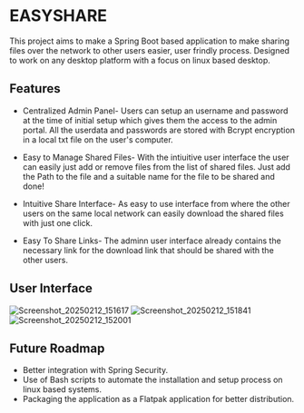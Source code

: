 
# EASYSHARE

This project aims to make a Spring Boot based application to make sharing files over the network to other users easier, user frindly process. Designed to work on any desktop platform with a focus on linux based desktop. 



## Features

- Centralized Admin Panel- Users can setup an username and password at the time of initial setup which gives them the access to the admin portal. All the userdata and passwords are stored with Bcrypt encryption in a local txt file on the user's computer.

- Easy to Manage Shared Files- With the intiuitive user interface the user can easily just add or remove files from the list of shared files. Just add the Path to the file and a suitable name for the file to be shared and done!  

- Intuitive Share Interface-  As easy to use interface from where the other users on the same local network can easily download the shared files with just one click. 

- Easy To Share Links- The adminn user interface already contains the necessary link for the download link that should be shared with the other users. 

## User Interface
![Screenshot_20250212_151617](https://github.com/user-attachments/assets/31730d9b-61bc-44fe-bf5b-459ac057020c)
![Screenshot_20250212_151841](https://github.com/user-attachments/assets/28af89a8-c27f-4438-8348-661a131714ac)
![Screenshot_20250212_152001](https://github.com/user-attachments/assets/e30c5e82-82cd-4ad3-9ec9-460884156900)

## Future Roadmap

- Better integration with Spring Security.
- Use of Bash scripts to automate the installation and setup process on linux based systems.
- Packaging the application as a Flatpak application for better distribution.
